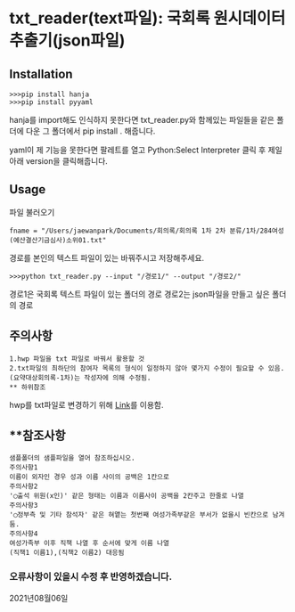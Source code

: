 # txt_reader(text파일): 국회록 원시데이터 추출기(json파일)

## Installation

```
>>>pip install hanja
>>>pip install pyyaml
```

hanja를 import해도 인식하지 못한다면 txt_reader.py와 함께있는 파일들을 같은 폴더에 다운 그 폴더에서 pip install . 해줍니다.

yaml이 제 기능을 못한다면 팔레트를 열고
Python:Select Interpreter 클릭 후
제일 아래 version을 클릭해줍니다.

## Usage

파일 불러오기

```
fname = "/Users/jaewanpark/Documents/회의록/회의록 1차 2차 분류/1차/284여성(예산결산기금심사)소위01.txt"
```

경로를 본인의 텍스트 파일이 있는 바꿔주시고 저장해주세요.

```
>>>python txt_reader.py --input "/경로1/" --output "/경로2/"
```

경로1은 국회록 텍스트 파일이 있는 폴더의 경로
경로2는 json파일을 만들고 싶은 폴더의 경로

## 주의사항

```
1.hwp 파일을 txt 파일로 바꿔서 활용할 것
2.txt파일의 최하단의 참여자 목록의 형식이 일정하지 않아 몇가지 수정이 필요할 수 있음.
(요약대상회의록-1차)는 작성자에 의해 수정됨.
** 하위참조
```

hwp를 txt파일로 변경하기 위해 [Link](https://cloudconvert.com/hwp-to-txt/)를 이용함.

## \*\*참조사항

```
샘플폴더의 샘플파일을 열어 참조하십시오.
주의사항1
이름이 외자인 경우 성과 이름 사이의 공백은 1칸으로
주의사항2
'◯출석 위원(x인)' 같은 형태는 이름과 이름사이 공백을 2칸주고 한줄로 나열
주의사항3
'◯정부측 및 기타 참석자' 같은 혀앹는 첫번째 여성가족부같은 부서가 없을시 빈칸으로 남겨둠.
주의사항4
여성가족부 이후 직책 나열 후 순서에 맞게 이름 나열
(직책1 이름1),(직책2 이름2) 대응됨
```

### 오류사항이 있을시 수정 후 반영하겠습니다.

2021년08월06일
